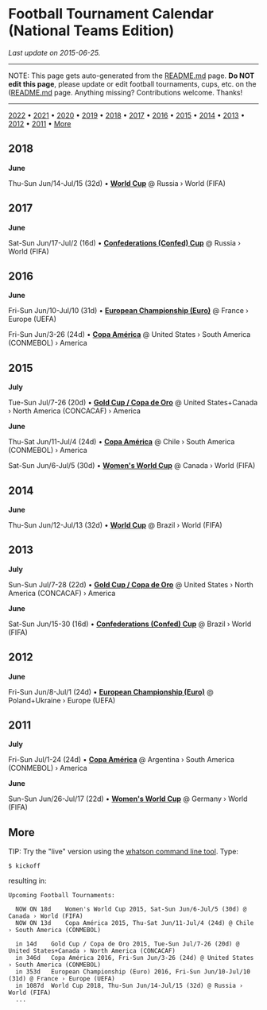 # Football Tournament Calendar (National Teams Edition)

_Last update on 2015-06-25._

---

NOTE: This page gets auto-generated from the [README.md](README.md) page.
**Do NOT edit this page**, please update or edit football tournaments, cups, etc.
on the ([README.md](README.md) page. Anything missing? Contributions welcome. Thanks!

---

[2022](#2022) • [2021](#2021) • [2020](#2020) • [2019](#2019) • [2018](#2018) • [2017](#2017) •
[2016](#2016) • [2015](#2015) • [2014](#2014) • [2013](#2013) • [2012](#2012) • [2011](#2011) •
[More](#more)



## 2018


**June**


Thu-Sun Jun/14-Jul/15 (32d) • **[World Cup](https://github.com/openfootball/world-cup)** @ Russia › World (FIFA)

## 2017


**June**


Sat-Sun Jun/17-Jul/2 (16d) • **[Confederations (Confed) Cup](https://github.com/openfootball/confed-cup)** @ Russia › World (FIFA)

## 2016


**June**


Fri-Sun Jun/10-Jul/10 (31d) • **[European Championship (Euro)](https://github.com/openfootball/euro-cup)** @ France › Europe (UEFA)

Fri-Sun Jun/3-26 (24d) • **[Copa América](https://github.com/openfootball/copa-america)** @ United States › South America (CONMEBOL) › America

## 2015


**July**


Tue-Sun Jul/7-26 (20d) • **[Gold Cup / Copa de Oro](https://github.com/openfootball/north-america-gold-cup)** @ United States+Canada › North America (CONCACAF) › America

**June**


Thu-Sat Jun/11-Jul/4 (24d) • **[Copa América](https://github.com/openfootball/copa-america)** @ Chile › South America (CONMEBOL) › America

Sat-Sun Jun/6-Jul/5 (30d) • **[Women's World Cup](https://github.com/openfootball/women-world-cup)** @ Canada › World (FIFA)

## 2014


**June**


Thu-Sun Jun/12-Jul/13 (32d) • **[World Cup](https://github.com/openfootball/world-cup)** @ Brazil › World (FIFA)

## 2013


**July**


Sun-Sun Jul/7-28 (22d) • **[Gold Cup / Copa de Oro](https://github.com/openfootball/north-america-gold-cup)** @ United States › North America (CONCACAF) › America

**June**


Sat-Sun Jun/15-30 (16d) • **[Confederations (Confed) Cup](https://github.com/openfootball/confed-cup)** @ Brazil › World (FIFA)

## 2012


**June**


Fri-Sun Jun/8-Jul/1 (24d) • **[European Championship (Euro)](https://github.com/openfootball/euro-cup)** @ Poland+Ukraine › Europe (UEFA)

## 2011


**July**


Fri-Sun Jul/1-24 (24d) • **[Copa América](https://github.com/openfootball/copa-america)** @ Argentina › South America (CONMEBOL) › America

**June**


Sun-Sun Jun/26-Jul/17 (22d) • **[Women's World Cup](https://github.com/openfootball/women-world-cup)** @ Germany › World (FIFA)


## More

TIP: Try the "live" version using the [whatson command line tool](https://github.com/textkit/whatson). Type:

~~~
$ kickoff
~~~

resulting in:

~~~
Upcoming Football Tournaments:

  NOW ON 18d    Women's World Cup 2015, Sat-Sun Jun/6-Jul/5 (30d) @ Canada › World (FIFA)
  NOW ON 13d    Copa América 2015, Thu-Sat Jun/11-Jul/4 (24d) @ Chile › South America (CONMEBOL)

  in 14d    Gold Cup / Copa de Oro 2015, Tue-Sun Jul/7-26 (20d) @ United States+Canada › North America (CONCACAF)
  in 346d   Copa América 2016, Fri-Sun Jun/3-26 (24d) @ United States › South America (CONMEBOL)
  in 353d   European Championship (Euro) 2016, Fri-Sun Jun/10-Jul/10 (31d) @ France › Europe (UEFA)
  in 1087d  World Cup 2018, Thu-Sun Jun/14-Jul/15 (32d) @ Russia › World (FIFA)
  ...
~~~
